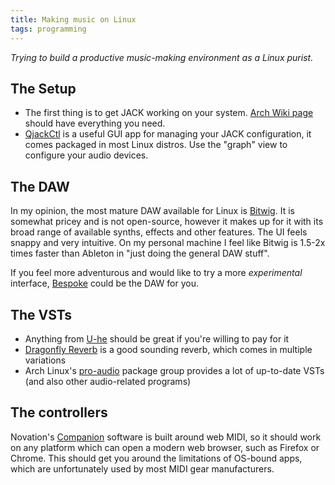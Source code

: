 ```yaml
---
title: Making music on Linux
tags: programming
---
```


*Trying to build a productive music-making environment as a Linux purist.*

## The Setup

- The first thing is to get JACK working on
  your system. [Arch Wiki
  page](https://wiki.archlinux.org/title/JACK_Audio_Connection_Kit)
  should have everything you need.
- [QjackCtl](https://qjackctl.sourceforge.io/)
  is a useful GUI app for managing your JACK
  configuration, it comes packaged in most
  Linux distros. Use the "graph" view to
  configure your audio devices.

## The DAW

In my opinion, the most mature DAW available for Linux is
[Bitwig](https://www.bitwig.com). It is somewhat pricey and is
not open-source, however it makes up for it with its broad range
of available synths, effects and other features. The UI feels
snappy and very intuitive. On my personal machine I feel like
Bitwig is 1.5-2x times faster than Ableton in "just doing the
general DAW stuff".

If you feel more adventurous and would like to try a more *experimental*
interface, [Bespoke](https://www.bespokesynth.com/) could be the DAW for you.

## The VSTs

- Anything from [U-he](https://u-he.com/products/) should be great if you're
  willing to pay for it
- [Dragonfly Reverb](https://github.com/michaelwillis/dragonfly-reverb) is a
  good sounding reverb, which comes in multiple variations
- Arch Linux's [pro-audio](https://archlinux.org/groups/x86_64/pro-audio/)
  package group provides a lot of up-to-date VSTs (and also other audio-related
  programs)

## The controllers

Novation's
[Companion](https://us.novationmusic.com/components)
software is built around web MIDI, so it should
work on any platform which can open a modern
web browser, such as Firefox or Chrome. This
should get you around the limitations of
OS-bound apps, which are unfortunately used by
most MIDI gear manufacturers.
